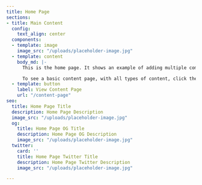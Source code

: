 ```yaml
---
title: Home Page
sections:
- title: Main Content
  config:
    text_align: center
  components:
  - template: image
    image_src: "/uploads/placeholder-image.jpg"
  - template: content
    body_md: |-
      This is the home page. It shows an example of adding multiple components to a section within the page.

      To see a basic content page, with all types of content, click the button below.
  - template: button
    label: View Content Page
    url: "/content-page"
seo:
  title: Home Page Title
  description: Home Page Description
  image_src: "/uploads/placeholder-image.jpg"
  og:
    title: Home Page OG Title
    description: Home Page OG Description
    image_src: "/uploads/placeholder-image.jpg"
  twitter:
    card: ''
    title: Home Page Twitter Title
    description: Home Page Twitter Description
    image_src: "/uploads/placeholder-image.jpg"

---
```

